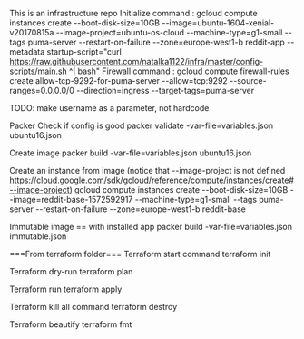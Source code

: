 This is an infrastructure repo
Initialize command :
gcloud compute instances create --boot-disk-size=10GB --image=ubuntu-1604-xenial-v20170815a --image-project=ubuntu-os-cloud --machine-type=g1-small --tags puma-server --restart-on-failure --zone=europe-west1-b reddit-app --metadata startup-script="curl https://raw.githubusercontent.com/natalka1122/infra/master/config-scripts/main.sh ^| bash"
Firewall command :
gcloud compute firewall-rules create allow-tcp-9292-for-puma-server --allow=tcp:9292 --source-ranges=0.0.0.0/0 --direction=ingress --target-tags=puma-server

TODO: make username as a parameter, not hardcode

Packer
Check if config is good
packer validate -var-file=variables.json ubuntu16.json

Create image
packer build -var-file=variables.json ubuntu16.json

Create an instance from image (notice that --image-project is not defined https://cloud.google.com/sdk/gcloud/reference/compute/instances/create#--image-project)
gcloud compute instances create --boot-disk-size=10GB --image=reddit-base-1572592917  --machine-type=g1-small --tags puma-server --restart-on-failure --zone=europe-west1-b reddit-base

Immutable image == with installed app
packer build -var-file=variables.json immutable.json

===From terraform folder===
Terraform start command
terraform init

Terraform dry-run
terraform plan

Terraform run
terraform apply

Terraform kill all command
terraform destroy

Terraform beautify
terraform fmt